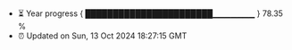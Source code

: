 - ⏳ Year progress { ███████████████████████▁▁▁▁▁▁▁ } 78.35 %
- ⏰ Updated on Sun, 13 Oct 2024 18:27:15 GMT

